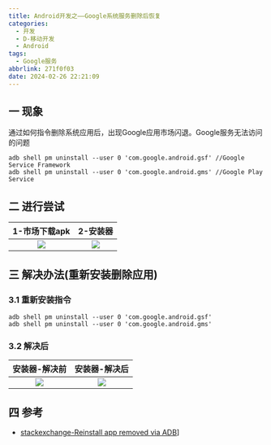 ```yaml
---
title: Android开发之——Google系统服务删除后恢复
categories:
  - 开发
  - D-移动开发
  - Android
tags:
  - Google服务
abbrlink: 271f0f03
date: 2024-02-26 22:21:09
---
```

## 一 现象

通过如何指令删除系统应用后，出现Google应用市场闪退。Google服务无法访问的问题

```
adb shell pm uninstall --user 0 'com.google.android.gsf' //Google Service Framework
adb shell pm uninstall --user 0 'com.google.android.gms' //Google Play Service
```

<!--more-->

## 二 进行尝试

| 1-市场下载apk | 2-安装器 |
| :-----------: | :------: |
|    ![][1]     |  ![][2]  |

## 三  解决办法(重新安装删除应用)

### 3.1 重新安装指令

```
adb shell pm uninstall --user 0 'com.google.android.gsf'
adb shell pm uninstall --user 0 'com.google.android.gms'
```

### 3.2 解决后

| 安装器-解决前 | 安装器-解决后 |
| :-----------: | :-----------: |
|    ![][3]     |    ![][4]     |

## 四 参考

* [stackexchange-Reinstall app removed via ADB](https://android.stackexchange.com/questions/208176/reinstall-app-removed-via-adb)]



[1]:https://jsd.onmicrosoft.cn/gh/PGzxc/CDN/blog-android/android-google-service-apk-compat-error.jpg
[2]:https://jsd.onmicrosoft.cn/gh/PGzxc/CDN/blog-android/android-google-service-apk-sign-error.jpg
[3]:https://jsd.onmicrosoft.cn/gh/PGzxc/CDN/blog-android/android-google-service-goinstall-issue.jpg
[4]:https://jsd.onmicrosoft.cn/gh/PGzxc/CDN/blog-android/android-google-service-goinstall-ok.jpg


